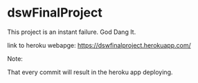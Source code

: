 # dswFinalProject

This project is an instant failure. God Dang It.

link to heroku webapge: https://dswfinalproject.herokuapp.com/ 

Note:

That every commit will result in the heroku app deploying. 
